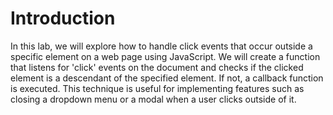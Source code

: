 # Introduction

In this lab, we will explore how to handle click events that occur outside a specific element on a web page using JavaScript. We will create a function that listens for 'click' events on the document and checks if the clicked element is a descendant of the specified element. If not, a callback function is executed. This technique is useful for implementing features such as closing a dropdown menu or a modal when a user clicks outside of it.
